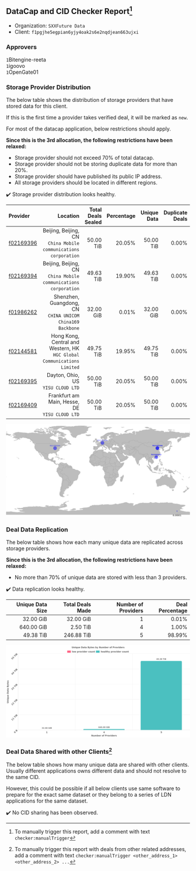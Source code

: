 ## DataCap and CID Checker Report[^1]
 - Organization: `SXXFuture Data`
 - Client: `f1pgjhe5egpian6yjy4oak2s6e2nqdjean663ujxi`
### Approvers
`1`Bitengine-reeta<br/>`1`igoovo<br/>`1`OpenGate01

### Storage Provider Distribution
The below table shows the distribution of storage providers that have stored data for this client.

If this is the first time a provider takes verified deal, it will be marked as `new`.

For most of the datacap application, below restrictions should apply.

**Since this is the 3rd allocation, the following restrictions have been relaxed:**
 - Storage provider should not exceed 70% of total datacap.
 - Storage provider should not be storing duplicate data for more than 20%.
 - Storage provider should have published its public IP address.
 - All storage providers should be located in different regions.

✔️ Storage provider distribution looks healthy.

| Provider                                              |                                                                   Location | Total Deals Sealed | Percentage | Unique Data | Duplicate Deals |
| :---------------------------------------------------- | -------------------------------------------------------------------------: | -----------------: | ---------: | ----------: | --------------: |
| [f02169396](https://filfox.info/en/address/f02169396) |         Beijing, Beijing, CN<br/>`China Mobile communications corporation` |          50.00 TiB |     20.05% |   50.00 TiB |           0.00% |
| [f02169394](https://filfox.info/en/address/f02169394) |         Beijing, Beijing, CN<br/>`China Mobile communications corporation` |          49.63 TiB |     19.90% |   49.63 TiB |           0.00% |
| [f01986262](https://filfox.info/en/address/f01986262) |               Shenzhen, Guangdong, CN<br/>`CHINA UNICOM China169 Backbone` |          32.00 GiB |      0.01% |   32.00 GiB |           0.00% |
| [f02144581](https://filfox.info/en/address/f02144581) | Hong Kong, Central and Western, HK<br/>`HGC Global Communications Limited` |          49.75 TiB |     19.95% |   49.75 TiB |           0.00% |
| [f02169395](https://filfox.info/en/address/f02169395) |                                      Dayton, Ohio, US<br/>`YISU CLOUD LTD` |          50.00 TiB |     20.05% |   50.00 TiB |           0.00% |
| [f02169409](https://filfox.info/en/address/f02169409) |                          Frankfurt am Main, Hesse, DE<br/>`YISU CLOUD LTD` |          50.00 TiB |     20.05% |   50.00 TiB |           0.00% |

<img src="https://raw.githubusercontent.com/data-preservation-programs/filplus-checker-assets/main/filecoin-project/filecoin-plus-large-datasets/issues/1748/1684200828673.png"/>

### Deal Data Replication
The below table shows how each many unique data are replicated across storage providers.


**Since this is the 3rd allocation, the following restrictions have been relaxed:**
- No more than 70% of unique data are stored with less than 3 providers.

✔️ Data replication looks healthy.

| Unique Data Size | Total Deals Made | Number of Providers | Deal Percentage |
| ---------------: | ---------------: | ------------------: | --------------: |
|        32.00 GiB |        32.00 GiB |                   1 |           0.01% |
|       640.00 GiB |         2.50 TiB |                   4 |           1.00% |
|        49.38 TiB |       246.88 TiB |                   5 |          98.99% |

<img src="https://raw.githubusercontent.com/data-preservation-programs/filplus-checker-assets/main/filecoin-project/filecoin-plus-large-datasets/issues/1748/1684200829627.png"/>

### Deal Data Shared with other Clients[^3]
The below table shows how many unique data are shared with other clients.
Usually different applications owns different data and should not resolve to the same CID.

However, this could be possible if all below clients use same software to prepare for the exact same dataset or they belong to a series of LDN applications for the same dataset.

✔️ No CID sharing has been observed.

[^1]: To manually trigger this report, add a comment with text `checker:manualTrigger`

[^2]: Deals from those addresses are combined into this report as they are specified with `checker:manualTrigger`

[^3]: To manually trigger this report with deals from other related addresses, add a comment with text `checker:manualTrigger <other_address_1> <other_address_2> ...`
